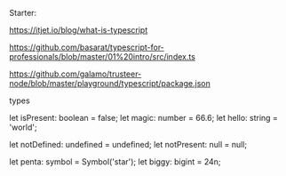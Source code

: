 Starter:

https://itjet.io/blog/what-is-typescript

https://github.com/basarat/typescript-for-professionals/blob/master/01%20intro/src/index.ts

https://github.com/galamo/trusteer-node/blob/master/playground/typescript/package.json


types

let isPresent: boolean = false;
let magic: number = 66.6;
let hello: string = 'world';

let notDefined: undefined = undefined;
let notPresent: null = null;

let penta: symbol = Symbol('star');
let biggy: bigint = 24n;


